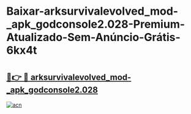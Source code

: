 # Baixar-arksurvivalevolved_mod-_apk_godconsole2.028-Premium-Atualizado-Sem-Anúncio-Grátis-6kx4t

# <h2><a href="https://s1cpgo.esa.edu.pl?src=arksurvivalevolved_mod-_apk_godconsole2.028&ref=6kx4t">🔗👉 🔴 arksurvivalevolved_mod-_apk_godconsole2.028</a></h2>

[![acn](https://github.com/user-attachments/assets/0f9c940e-d8b0-45ae-aac7-cd30a18b3e1c)](https://s1cpgo.esa.edu.pl?src=arksurvivalevolved_mod-_apk_godconsole2.028&ref=6kx4t)

